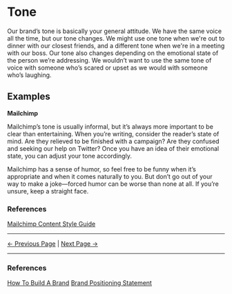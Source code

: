 # Tone

Our brand’s tone is basically your general attitude. We have the same voice all the time, but our tone changes. We might use one tone when we're out to dinner with our closest friends, and a different tone when we're in a meeting with our boss. Our tone also changes depending on the emotional state of the person we’re addressing. We wouldn’t want to use the same tone of voice with someone who’s scared or upset as we would with someone who’s laughing.

## Examples

**Mailchimp**

Mailchimp’s tone is usually informal, but it’s always more important to be clear than entertaining. When you’re writing, consider the reader’s state of mind. Are they relieved to be finished with a campaign? Are they confused and seeking our help on Twitter? Once you have an idea of their emotional state, you can adjust your tone accordingly.

Mailchimp has a sense of humor, so feel free to be funny when it’s appropriate and when it comes naturally to you. But don’t go out of your way to make a joke—forced humor can be worse than none at all. If you’re unsure, keep a straight face.

### References

[Mailchimp Content Style Guide](https://styleguide.mailchimp.com/voice-and-tone)

<hr/>

[<- Previous Page](./voice.md)
|
[Next Page ->](./value-proposition.md)

<hr/>

### References

[How To Build A Brand](https://www.shopify.com/blog/how-to-build-a-brand)
[Brand Positioning Statement](https://www.risefuel.com/blog/what-is-a-positioning-statement)
